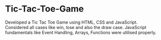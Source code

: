# Tic-Tac-Toe-Game
Developed a Tic Tac Toe Game using HTML, CSS and JavaScript. Considered all cases like win, lose and also the draw case. JavaScript fundamentals like Event Handling, Arrays, Functions were utilised properly.

